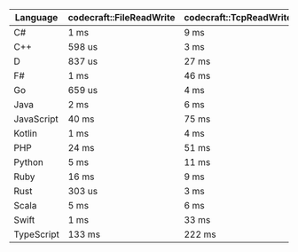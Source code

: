| Language | codecraft::FileReadWrite | codecraft::TcpReadWrite | example::FileReadWrite | example::TcpReadWrite |
| - | --- | --- | --- | --- |
| C# | 1 ms | 9 ms | 1 ms | 255 us |
| C++ | 598 us | 3 ms | 280 us | 69 us |
| D | 837 us | 27 ms | 43 us | 204 us |
| F# | 1 ms | 46 ms | 1 ms | 457 us |
| Go | 659 us | 4 ms | 223 us | 79 us |
| Java | 2 ms | 6 ms | 868 us | 274 us |
| JavaScript | 40 ms | 75 ms | 1 ms | 1 ms |
| Kotlin | 1 ms | 4 ms | 929 us | 295 us |
| PHP | 24 ms | 51 ms | 619 us | 362 us |
| Python | 5 ms | 11 ms | 456 us | 154 us |
| Ruby | 16 ms | 9 ms | 820 us | 109 us |
| Rust | 303 us | 3 ms | 250 us | 57 us |
| Scala | 5 ms | 6 ms | 3 ms | 819 us |
| Swift | 1 ms | 33 ms | 730 us | 222 us |
| TypeScript | 133 ms | 222 ms | 1 ms | 2 ms |
